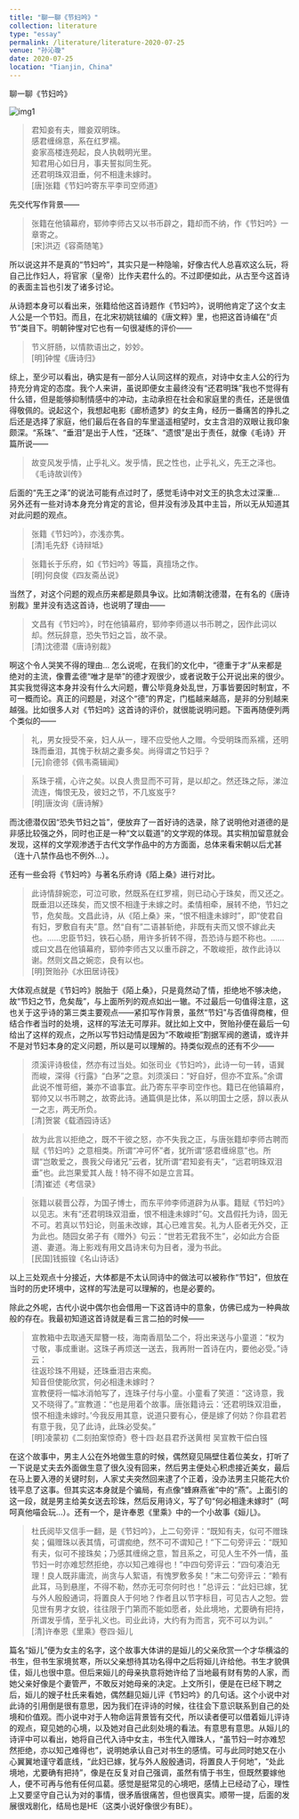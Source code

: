 ```yaml
---
title: "聊一聊《节妇吟》"
collection: literature
type: "essay"
permalink: /literature/literature-2020-07-25
venue: "孙沁璇"
date: 2020-07-25
location: "Tianjin, China"
---
```


聊一聊《节妇吟》

![img1](https://sunqinxuan.github.io/images/literature-2020-07-25-img1.webp)

>君知妾有夫，赠妾双明珠。<br>
>感君缠绵意，系在红罗襦。<br>
>妾家高楼连苑起，良人执戟明光里。<br>
>知君用心如日月，事夫誓拟同生死。<br>
>还君明珠双泪垂，何不相逢未嫁时。<br>
>[唐]张籍《节妇吟寄东平李司空师道》

先交代写作背景——

>张籍在他镇幕府，郓帅李师古又以书币辟之，籍却而不纳，作《节妇吟》一章寄之。<br>
>[宋]洪迈《容斋随笔》

所以说这并不是真的“节妇吟”，其实只是一种隐喻，好像古代人总喜欢这么玩，将自己比作妇人，将官家（皇帝）比作夫君什么的。不过即便如此，从古至今这首诗的表面主旨也引发了诸多讨论。

从诗题本身可以看出来，张籍给他这首诗题作《节妇吟》，说明他肯定了这个女主人公是一个节妇。而且，在北宋初姚铉编的《唐文粹》里，也把这首诗编在“贞节”类目下。明朝钟惺对它也有一句很凝练的评价——


>节义肝肠，以情款语出之，妙妙。<br>
>[明]钟惺《唐诗归》

综上，至少可以看出，确实是有一部分人认同这样的观点，对诗中女主人公的行为持充分肯定的态度。我个人来讲，虽说即便女主最终没有“还君明珠”我也不觉得有什么错，但是能够抑制情感中的冲动，主动承担在社会和家庭里的责任，还是很值得敬佩的。说起这个，我想起电影《廊桥遗梦》的女主角，经历一番痛苦的挣扎之后还是选择了家庭，他们最后在各自的车里遥遥相望时，女主含泪的双眼让我印象颇深。“系珠”、“垂泪”是出于人性，“还珠”、“遗恨”是出于责任，就像《毛诗》开篇所说——

>故变风发乎情，止乎礼义。发乎情，民之性也，止乎礼义，先王之泽也。<br>
>《毛诗故训传》

后面的“先王之泽”的说法可能有点过时了，感觉毛诗中对文王的执念太过深重… 另外还有一些对诗本身充分肯定的言论，但并没有涉及其中主旨，所以无从知道其对此问题的观点。

>张籍《节妇吟》，亦浅亦隽。<br>
>[清]毛先舒《诗辩坻》

>张籍长于乐府，如《节妇吟》等篇，真擅场之作。<br>
>[明]何良俊《四友斋丛说》

当然了，对这个问题的观点历来都是颇具争议。比如清朝沈德潜，在有名的《唐诗别裁》里并没有选这首诗，也说明了理由——

>文昌有《节妇吟》，时在他镇幕府，郓帅李师道以书币聘之，因作此词以却。然玩辞意，恐失节妇之旨，故不录。<br>
>[清]沈德潜《唐诗别裁》

啊这个令人哭笑不得的理由… 怎么说呢，在我们的文化中，“德重于才”从来都是绝对的主流，像曹孟德“唯才是举”的德才观很少，或者说敢于公开说出来的很少。其实我觉得这本身并没有什么大问题，曹公毕竟身处乱世，万事皆要因时制宜，不可一概而论。真正的问题是，对这个“德”的界定，门槛越来越高，是非的分别越来越强。比如很多人对《节妇吟》这首诗的评价，就很能说明问题。下面再随便列两个类似的——

>礼，男女授受不亲，妇人从一，理不应受他人之赠。今受明珠而系襦，还明珠而垂泪，其愧于秋胡之妻多矣。尚得谓之节妇乎？<br>
>[元]俞德邻《佩韦斋辑闻》

>系珠于襦，心许之矣。以良人贵显而不可背，是以却之。然还珠之际，涕泣流连，悔恨无及，彼妇之节，不几岌岌乎?<br>
>[明]唐汝询《唐诗解》

而沈德潜仅因“恐失节妇之旨”，便放弃了一首好诗的选录，除了说明他对道德的是非感比较强之外，同时也正是一种“文以载道”的文学观的体现。其实稍加留意就会发现，这样的文学观渗透于古代文学作品中的方方面面，总体来看宋朝以后尤甚（连十八禁作品也不例外…）。

还有一些会将《节妇吟》与著名乐府诗《陌上桑》进行对比。

>此诗情辞婉恋，可泣可歌，然既系在红罗襦，则已动心于珠矣，而又还之。既垂泪以还珠矣，而又恨不相逢于未嫁之时。柔情相牵，展转不绝，节妇之节，危矣哉。文昌此诗，从《陌上桑》来，“恨不相逢未嫁时”，即“使君自有妇，罗敷自有夫”意。然“自有”二语甚斩绝，非既有夫而又恨不嫁此夫也。……忠臣节妇，铁石心肠，用许多折转不得，吾恐诗与题不称也。……或曰文昌在他镇幕府，郓帅李师古又以重币辟之，不敢峻拒，故作此诗以谢。然则文昌之婉恋，良有以也。<br>
>[明]贺贻孙《水田居诗筏》

大体观点就是《节妇吟》脱胎于《陌上桑》，只是竟然动了情，拒绝地不够决绝，故“节妇之节，危矣哉”，与上面所列的观点如出一辙。不过最后一句值得注意，这也关于这乎诗的第三类主要观点——紧扣写作背景，虽然“节妇”与否值得商榷，但结合作者当时的处境，这样的写法无可厚非。就比如上文中，贺贻孙便在最后一句给出了这样的观点，之所以写节妇动情是因为“不敢峻拒”割据军阀的邀请，或许并不是对节妇本身的定义问题，所以是可以理解的。持类似观点的还有不少——

>须溪评诗极佳，然亦有过当处。如张司业《节妇吟》，此诗一句一转，语巽而峻，深得《行露》“白茅”之意。刘须溪曰：“好自好，但亦不宜系。”余谓此说不惟苛细，兼亦不谙事宜。此乃寄东平李司空作也。籍已在他镇幕府，郓帅又以书币聘之，故寄此诗。通篇俱是比体，系以明国士之感，辞以表从一之志，两无所负。<br>
>[清]贺裳《载酒园诗话》

>故为此言以拒绝之，既不干彼之怒，亦不失我之正，与唐张籍却李师古聘而赋《节妇吟》之意相类。所谓“冲可怀”者，犹所谓“感君缠绵意”也。所谓“岂敢爱之，畏我父母诸兄”云者，犹所谓“君知妾有夫”，“远君明珠双泪垂”也。此岂果爱其人哉！特不得不如是立言耳。<br>
>[清]崔述《考信录》

>张籍以裴晋公荐，为国子博士，而东平帅李师道辟为从事。籍赋《节妇吟》以见志。末有“还君明珠双泪垂，恨不相逢未嫁时”句。文昌假托为诗，固无不可。若真以节妇论，则虽未改嫁，其心已难言矣。礼为人臣者无外交，正为此也。随园女弟子有《赠外》句云：“世若无君我不生”，必如此方合臣道、妻道。海上影戏有用文昌诗末句为目者，漫为书此。<br>
>[民国]钱振锽《名山诗话》

以上三处观点十分接近，大体都是不太认同诗中的做法可以被称作“节妇”，但放在当时的历史环境中，这样的写法是可以理解的，也是必要的。

除此之外呢，古代小说中偶尔也会借用一下这首诗中的意象，仿佛已成为一种典故般的存在。我最初知道这首诗就是看三言二拍的时候——

>宣教箱中去取通天犀簪一枝，海南香扇坠二个，将出来送与小童道：“权为寸敬，事成重谢。这珠子再烦送一送去，我再附一首诗在内，要他必受。”诗云：<br>
>往返珍珠不用疑，还珠垂泪古来痴。<br>
>知音但使能欣赏，何必相逢未嫁时？<br>
>宣教便将一幅冰消帕写了，连珠子付与小童。小童看了笑道：“这诗意，我又不晓得了。”宣教道：“也是用着个故事。唐张籍诗云：‘还君明珠双泪垂，恨不相逢未嫁时。’今我反用其意，说道只要有心，便是嫁了何妨？你县君若有意于我，见了此诗，此珠必受矣。”<br>
>[明]凌蒙初《二刻拍案惊奇》卷十四·赵县君乔送黄柑 吴宣教干偿白镪

在这个故事中，男主人公在外地做生意的时候，偶然窥见隔壁住着位美女，打听了一下说是丈夫去外面做生意了很久没有回来，然后男主便处心积虑接近美女，最后在马上要入港的关键时刻，人家丈夫突然回来逮了个正着，没办法男主只能花大价钱平息了这事。但其实这本身就是个骗局，有点像“蜂麻燕雀”中的“燕”。上面引的这一段，就是男主给美女送去珍珠，然后反用诗义，写了句“何必相逢未嫁时”（呵呵真他喵会玩…）。还有一个，是许奉恩《里乘》中的一个小故事《姮儿》。

>杜氏阅毕又信手一翻，是《节妇吟》，上二句旁评：“既知有夫，似可不赠珠矣；偏赠珠以表其情，可谓痴绝，然不可不谓知己！”下二句旁评云：“既知有夫，似可不接珠矣；乃感其缠绵之意，暂且系之，可见人生不外一情，虽节妇一时亦难恝然拒绝，亦以知己难得也！”中四句旁评云：“四句凑泊无理！良人既非庸流，尚贪与人絮语，有愧罗敷多矣！”末二句旁评云：“赖有此耳，马到悬崖，不得不勒，然亦无可奈何时也！”总评云：“此妇已嫁，犹与外人殷殷通词，将置良人于何地？作者且以节字标目，可见古人之恕。尝见世有男才女貌，往往限于门第而不能如愿者，处此境地，尤要确有把持，所谓发乎情，至乎礼义也。司业此诗，大约有为而言，究不可以为训。”<br>
>[清]许奉恩《里乘》卷四·姮儿

篇名“姮儿”便为女主的名字，这个故事大体讲的是姮儿的父亲欣赏一个才华横溢的书生，但书生家境贫寒，所以父亲想待其功名得中之后将姮儿许给他。书生才貌俱佳，姮儿也很中意。但后来姮儿的母亲执意将她许给了当地最有财有势的人家，而她父亲好像是个妻管严，不敢反对她母亲的决定。上文所引，便是在已经下聘之后，姮儿的嫂子杜氏来看她，偶然翻见姮儿评《节妇吟》的几句话。这个小说中对此诗的引用倒是很有意思，因为我们在评诗的时候，往往会下意识联系到自己的处境和价值观。而小说中对于人物命运背景皆有交代，所以读者便可以借着姮儿评诗的观点，窥见她的心境，以及她对自己此刻处境的看法。有意思有意思。从姮儿的诗评中可以看出，她将自己代入诗中女主，书生代入赠珠人，“虽节妇一时亦难恝然拒绝，亦以知己难得也”，说明她承认自己对书生的感情。可与此同时她又在小心翼翼地谨守着底线，“此妇已嫁，犹与外人殷殷通词，将置良人于何地”，“处此境地，尤要确有把持”，像是在反复对自己强调，虽然有情于书生，但既然要嫁他人，便不可再与他有任何瓜葛。感觉是挺常见的心境吧，感情上已经动了心，理性上又要坚守自己认为对的事情，很矛盾很痛苦，但也很真实。顺带一提，后面的发展很戏剧化，结局也是HE（这类小说好像很少有BE）。










